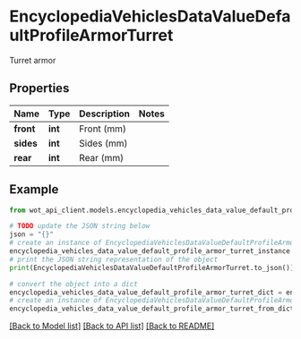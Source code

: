# EncyclopediaVehiclesDataValueDefaultProfileArmorTurret

Turret armor

## Properties

Name | Type | Description | Notes
------------ | ------------- | ------------- | -------------
**front** | **int** | Front (mm) | 
**sides** | **int** | Sides (mm) | 
**rear** | **int** | Rear (mm) | 

## Example

```python
from wot_api_client.models.encyclopedia_vehicles_data_value_default_profile_armor_turret import EncyclopediaVehiclesDataValueDefaultProfileArmorTurret

# TODO update the JSON string below
json = "{}"
# create an instance of EncyclopediaVehiclesDataValueDefaultProfileArmorTurret from a JSON string
encyclopedia_vehicles_data_value_default_profile_armor_turret_instance = EncyclopediaVehiclesDataValueDefaultProfileArmorTurret.from_json(json)
# print the JSON string representation of the object
print(EncyclopediaVehiclesDataValueDefaultProfileArmorTurret.to_json())

# convert the object into a dict
encyclopedia_vehicles_data_value_default_profile_armor_turret_dict = encyclopedia_vehicles_data_value_default_profile_armor_turret_instance.to_dict()
# create an instance of EncyclopediaVehiclesDataValueDefaultProfileArmorTurret from a dict
encyclopedia_vehicles_data_value_default_profile_armor_turret_from_dict = EncyclopediaVehiclesDataValueDefaultProfileArmorTurret.from_dict(encyclopedia_vehicles_data_value_default_profile_armor_turret_dict)
```
[[Back to Model list]](../README.md#documentation-for-models) [[Back to API list]](../README.md#documentation-for-api-endpoints) [[Back to README]](../README.md)


